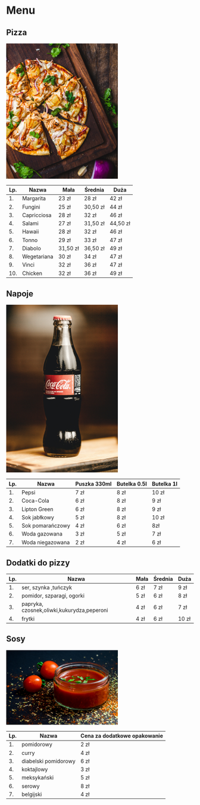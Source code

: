 # Menu

## Pizza

<img src="img/chad-montano-MqT0asuoIcU-unsplash.jpg" width="300px">

| Lp. | Nazwa | Mała | Średnia | Duża |
|-----|-------|------|---------|------|
| 1. | Margarita | 23 zł | 28 zł | 42 zł|
| 2. | Fungini | 25 zł | 30,50 zł | 44 zł|
| 3. | Capricciosa | 28 zł | 32 zł | 46 zł|
| 4. | Salami | 27 zł | 31,50 zł | 44,50 zł|
| 5. | Hawaii | 28 zł | 32 zł | 46 zł|
| 6. | Tonno | 29 zł | 33 zł | 47 zł|
| 7. | Diabolo | 31,50 zł | 36,50 zł | 49 zł|
| 8. | Wegetariana | 30 zł | 34 zł | 47 zł|
| 9. | Vinci | 32 zł | 36 zł | 47 zł|
| 10. | Chicken | 32 zł | 36 zł | 49 zł|

## Napoje

<img src="img/jonathan-borba-yZOfNnI2PA0-unsplash.jpg" width="300px">

| Lp. | Nazwa | Puszka 330ml | Butelka 0.5l | Butelka 1l |
|-----|-------|--------------|--------------|------------|
| 1. | Pepsi | 7 zł | 8 zł | 10 zł|
| 2. | Coca-Cola | 6 zł | 8 zł | 9 zł|
| 3. | Lipton Green | 6 zł | 8 zł | 9 zł|
| 4. | Sok jabłkowy | 5 zł | 8 zł | 10 zł|
| 5. | Sok pomarańczowy | 4 zł | 6 zł | 8zł|
| 6. | Woda gazowana | 3 zł | 5 zł | 7 zł|
| 7. | Woda niegazowana | 2 zł | 4 zł | 6 zł|

## Dodatki do pizzy

| Lp. | Nazwa | Mała | Średnia | Duża |
|-----|-------|------|---------|------|
| 1. | ser, szynka ,tuńczyk | 6 zł | 7 zł | 9 zł|
| 2. | pomidor, szparagi, ogorki  | 5 zł | 6 zł | 8 zł|
| 3. | papryka, czosnek,oliwki,kukurydza,peperoni | 4 zł | 6 zł | 7 zł|
| 4. | frytki | 4 zł | 6 zł | 10 zł|


## Sosy

<img src="img/dennis-klein-FzB_512zvP0-unsplash.jpg" width="300px">

| Lp. | Nazwa | Cena za dodatkowe opakowanie  | 
|-----|-------|-------------------------------|
| 1. | pomidorowy | 2 zł |
| 2. | curry | 4 zł |
| 3. | diabelski pomidorowy | 6 zł |
| 4. | koktajlowy | 3 zł |
| 5. | meksykański | 5 zł |
| 6. | serowy | 8 zł |
| 7. | belgijski | 4 zł |

